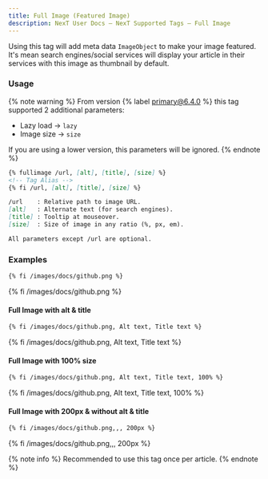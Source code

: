 ```yaml
---
title: Full Image (Featured Image)
description: NexT User Docs – NexT Supported Tags – Full Image
---
```


Using this tag will add meta data `ImageObject` to make your image featured. It's mean search engines/social services will display your article in their services with this image as thumbnail by default.

### Usage

{% note warning %}
From version {% label primary@6.4.0 %} this tag supported 2 additional parameters:

* Lazy load → `lazy`
* Image size → `size`

If you are using a lower version, this parameters will be ignored.
{% endnote %}

```md full-image.js
{% fullimage /url, [alt], [title], [size] %}
<!-- Tag Alias -->
{% fi /url, [alt], [title], [size] %}

/url    : Relative path to image URL.
[alt]   : Alternate text (for search engines).
[title] : Tooltip at mouseover.
[size]  : Size of image in any ratio (%, px, em).

All parameters except /url are optional.
```

### Examples

```md
{% fi /images/docs/github.png %}
```

{% fi /images/docs/github.png %}

#### Full Image with alt & title

```md
{% fi /images/docs/github.png, Alt text, Title text %}
```

{% fi /images/docs/github.png, Alt text, Title text %}

#### Full Image with 100% size

```md
{% fi /images/docs/github.png, Alt text, Title text, 100% %}
```

{% fi /images/docs/github.png, Alt text, Title text, 100% %}

#### Full Image with 200px & without alt & title

```md
{% fi /images/docs/github.png,,, 200px %}
```

{% fi /images/docs/github.png,,, 200px %}

{% note info %}
Recommended to use this tag once per article.
{% endnote %}
